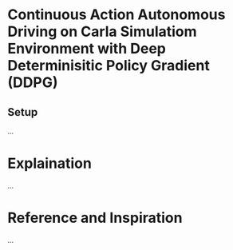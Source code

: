 # Continuous Action Autonomous Driving on Carla Simulatiom Environment with Deep Determinisitic Policy Gradient (DDPG)

## Setup
...

# Explaination
...

# Reference and Inspiration
...